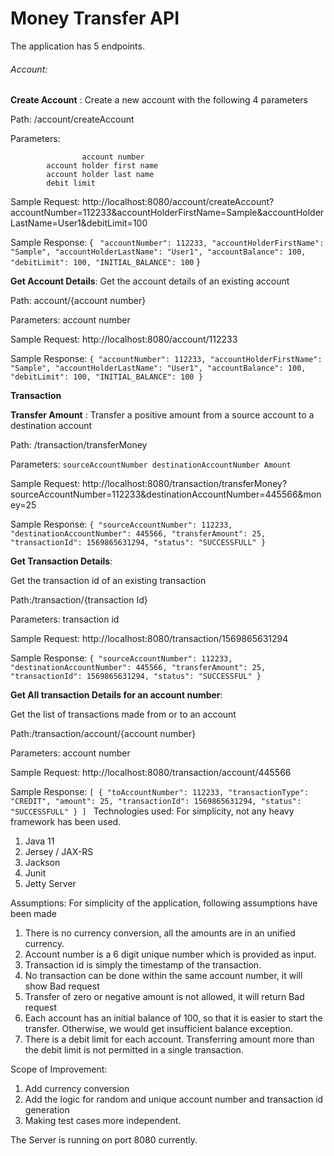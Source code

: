 # **Money Transfer API**

The application has 5 endpoints.

###### Account:

**Create Account** : 
Create a new account with the following 4 parameters

Path: /account/createAccount

Parameters:	

                    account number
			account holder first name
			account holder last name
			debit limit

Sample Request: http://localhost:8080/account/createAccount?accountNumber=112233&accountHolderFirstName=Sample&accountHolderLastName=User1&debitLimit=100

Sample Response: {
                    ` "accountNumber": 112233,
                     "accountHolderFirstName": "Sample",
                     "accountHolderLastName": "User1",
                     "accountBalance": 100,
                     "debitLimit": 100,
                     "INITIAL_BALANCE": 100`
                 }

**Get Account Details**: Get the account details of an existing account

Path: account/{account number}

Parameters: account number

Sample Request: http://localhost:8080/account/112233

Sample Response: `{
                     "accountNumber": 112233,
                     "accountHolderFirstName": "Sample",
                     "accountHolderLastName": "User1",
                     "accountBalance": 100,
                     "debitLimit": 100,
                     "INITIAL_BALANCE": 100
                 }`

**Transaction**

**Transfer Amount** :
Transfer a positive amount from a source account to a destination account

Path: /transaction/transferMoney

Parameters: `sourceAccountNumber
			destinationAccountNumber
			Amount
`

Sample Request: http://localhost:8080/transaction/transferMoney?sourceAccountNumber=112233&destinationAccountNumber=445566&money=25

Sample Response: `{
                     "sourceAccountNumber": 112233,
                     "destinationAccountNumber": 445566,
                     "transferAmount": 25,
                     "transactionId": 1569865631294,
                     "status": "SUCCESSFULL"
                 }`

**Get Transaction Details**: 

Get the transaction id of an existing transaction

Path:/transaction/{transaction Id}

Parameters: transaction id

Sample Request: http://localhost:8080/transaction/1569865631294

Sample Response: `{
                     "sourceAccountNumber": 112233,
                     "destinationAccountNumber": 445566,
                     "transferAmount": 25,
                     "transactionId": 1569865631294,
                     "status": "SUCCESSFUL"
                 }`


**Get All transaction Details for an account number**: 

Get the list of transactions made from or to an account

Path:/transaction/account/{account number}

Parameters: account number

Sample Request: http://localhost:8080/transaction/account/445566

Sample Response: `[
                     {
                         "toAccountNumber": 112233,
                         "transactionType": "CREDIT",
                         "amount": 25,
                         "transactionId": 1569865631294,
                         "status": "SUCCESSFULL"
                     }
                 ]
`
Technologies used:
For simplicity, not any heavy framework has been used.
1. Java 11
2. Jersey / JAX-RS
3. Jackson
4. Junit
5. Jetty Server

Assumptions:
For simplicity of the application, following assumptions have been made

1. There is no currency conversion, all the amounts are in an unified currency.
2. Account number is a 6 digit unique number which is provided as input.
3. Transaction id is simply the timestamp of the transaction.
4. No transaction can be done within the same account number, it will show Bad request
5. Transfer of zero or negative amount is not allowed, it will return Bad request
6. Each account has an initial balance of 100, so that it is easier to start the transfer. Otherwise, we would get insufficient balance exception.
7. There is a debit limit for each account. Transferring amount more than the debit limit is not permitted in a single transaction.

Scope of Improvement:
1. Add currency conversion
2. Add the logic for random and unique account number and transaction id generation
3. Making test cases more independent.

The Server is running on port 8080 currently.
